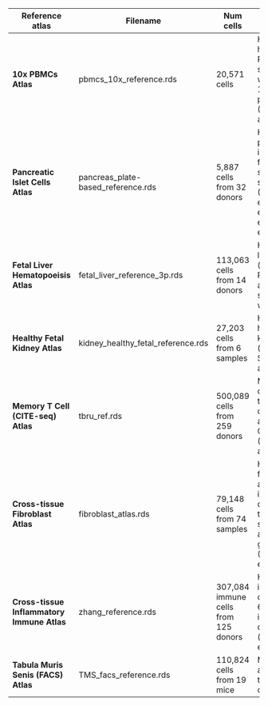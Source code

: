 | Reference atlas | Filename | Num cells | Description
| --- | ----------- | --------- | ----
| **10x PBMCs Atlas** | pbmcs_10x_reference.rds | 20,571 cells | Healthy human PBMCs sequenced with three 10x protocols (3'v1, 3'v2, and 5')
| **Pancreatic Islet Cells Atlas** | pancreas_plate-based_reference.rds | 5,887 cells from 32 donors | Human pancreatic islet cells from four separate studies (Segerstolpe et al., Lawlor et al., Grun et al., Muraro et al.)
| **Fetal Liver Hematopoeisis Atlas** | fetal_liver_reference_3p.rds | 113,063 cells from 14 donors | Human fetal liver cells (from Popescu et al., 2019), sequenced with 10x (3')
| **Healthy Fetal Kidney Atlas** | kidney_healthy_fetal_reference.rds | 27,203 cells from 6 samples | Healthy human fetal kidney cells (from Stewart et al., 2019).
| **Memory T Cell (CITE-seq) Atlas** | tbru_ref.rds | 500,089 cells from 259 donors | Memory T cells from a tuberculosis cohort assayed with CITE-seq (Nathan et al., 2021)
| **Cross-tissue Fibroblast Atlas** | fibroblast_atlas.rds | 79,148 cells from 74 samples | Human fibroblasts across inflammatory diseases in the lung, gut, synovium, and salivary gland (Korsunsky et al., 2021)
| **Cross-tissue Inflammatory Immune Atlas** | zhang_reference.rds | 307,084 immune cells from 125 donors | Human immune cells across 6 inflammatory diseases (from Zhang et al., 2021)
| **Tabula Muris Senis (FACS) Atlas** | TMS_facs_reference.rds | 110,824 cells from 19 mice | Mouse cells across 23 tissues and organs
